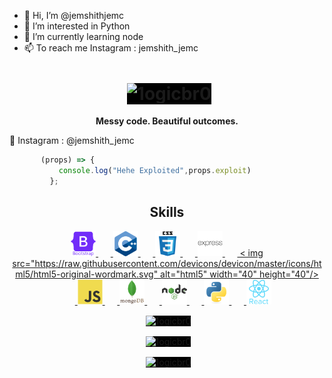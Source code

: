 - 👋 Hi, I’m @jemshithjemc
- 👀 I’m interested in Python 
- 🌱 I’m currently learning node
- 📫 To reach me Instagram : jemshith_jemc


<!-- <h1 align="center" src="">Hi 👋, I'm jemshith 👨‍💻 </h1> -->
<h1 align="center">&nbsp;<img style="background-color:black" align="center" src="https://readme-typing-svg.herokuapp.com?font=Silkscreen&size=31&duration=4000&pause=1000&color=190CCD&background=FFFFFF00&center=true&vCenter=true&width=600&height=100&lines=++Hi+%F0%9F%91%8B%2C+I'm+Shehryaar+Khan+%F0%9F%91%A8%E2%80%8D%F0%9F%92%BB+;Nice+to+have+you+here+%3A)" alt="1ogicbr0" /></h1>

<!--[![Typing SVG](https://readme-typing-svg.herokuapp.com/?lines=Hi+👋++I'm+ Jemshith +👨‍💻)](https://git.io/typing-svg)-->

<p align="center"><b>Messy code. Beautiful outcomes.</b></p>
 
   🔸 Instagram : @jemshith_jemc
 
   
 ```javascript
        (props) => {
            console.log("Hehe Exploited",props.exploit)
          };
  ```


<p align="left">
</p>

<h2 align="center">Skills</h2>
<p align="center"> <a href="https://getbootstrap.com" target="_blank" rel="noreferrer"><img src="https://raw.githubusercontent.com/devicons/devicon/master/icons/bootstrap/bootstrap-plain-wordmark.svg" alt="bootstrap" width="40" height="40"/> </a> &nbsp;&nbsp;&nbsp;&nbsp;&nbsp;<a href="https://www.w3schools.com/cpp/" target="_blank" rel="noreferrer"> <img src="https://raw.githubusercontent.com/devicons/devicon/master/icons/cplusplus/cplusplus-original.svg" alt="cplusplus" width="40" height="40"/> </a> &nbsp;&nbsp;&nbsp;&nbsp;&nbsp;<a href="https://www.w3schools.com/css/" target="_blank" rel="noreferrer"> <img src="https://raw.githubusercontent.com/devicons/devicon/master/icons/css3/css3-original-wordmark.svg" alt="css3" width="40" height="40"/> </a> &nbsp;&nbsp;&nbsp;&nbsp;&nbsp;<a href="https://expressjs.com" target="_blank" rel="noreferrer"> <img src="https://raw.githubusercontent.com/devicons/devicon/master/icons/express/express-original-wordmark.svg" alt="express" width="40" height="40"/> </a> &nbsp;&nbsp;&nbsp;&nbsp;&nbsp;<a href="https://www.w3.org/html/" target="_blank" rel="noreferrer"> <
img src="https://raw.githubusercontent.com/devicons/devicon/master/icons/html5/html5-original-wordmark.svg" alt="html5" width="40" height="40"/> </a> &nbsp;&nbsp;&nbsp;&nbsp;&nbsp;<a href="https://developer.mozilla.org/en-US/docs/Web/JavaScript" target="_blank" rel="noreferrer"> <img src="https://raw.githubusercontent.com/devicons/devicon/master/icons/javascript/javascript-original.svg" alt="javascript" width="40" height="40"/> </a> &nbsp;&nbsp;&nbsp;&nbsp;&nbsp;<a href="https://www.mongodb.com/" target="_blank" rel="noreferrer"> <img src="https://raw.githubusercontent.com/devicons/devicon/master/icons/mongodb/mongodb-original-wordmark.svg" alt="mongodb" width="40" height="40"/> </a> &nbsp;&nbsp;&nbsp;&nbsp;&nbsp;<a href="https://nodejs.org" target="_blank" rel="noreferrer"> <img src="https://raw.githubusercontent.com/devicons/devicon/master/icons/nodejs/nodejs-original-wordmark.svg" alt="nodejs" width="40" height="40"/> </a> &nbsp;&nbsp;&nbsp;&nbsp;&nbsp;<a href="https://www.python.org" target="_blank" rel="noreferrer"> <img src="https://raw.githubusercontent.com/devicons/devicon/master/icons/python/python-original.svg" alt="python" width="40" height="40"/> </a> &nbsp;&nbsp;&nbsp;&nbsp;&nbsp;<a href="https://reactjs.org/" target="_blank" rel="noreferrer"> <img src="https://raw.githubusercontent.com/devicons/devicon/master/icons/react/react-original-wordmark.svg" alt="react" width="40" height="40"/> </a> </p>


<p align="center">&nbsp;<img style="background-color:black" align="center" src="https://github-readme-stats.vercel.app/api?username=1ogicbr0&show_icons=true&locale=en&theme=algolia&icon_color=black&border_radius=5" alt="1ogicbr0" /></p>

<p align="center">&nbsp;<img style="background-color:black" align="center" src="https://github-readme-stats.vercel.app/api/top-langs/?username=1ogicbr0&layout=compact&theme=react&border_radius=5&hide=assembly" alt="1ogicbr0" /></p>

<p align="center">&nbsp;<img style="background-color:black" align="center" src="https://activity-graph.herokuapp.com/graph?username=1ogicbr0&theme=github&hide_border=true&bg_color=0d1117&area_color=1f6fea&line=38d252&point=1f6fea&color=fefefe" alt="1ogicbr0" /></p>
